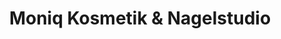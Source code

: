 ---
title: "Moniq Kosmetik & Nagelstudio"
url: /regensburg/moniq-kosmetik-und-nagelstudio/
shop: Kosmetik
---